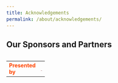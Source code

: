 ```yaml
---
title: Acknowledgements
permalink: /about/acknowledgements/
---
```


## Our Sponsors and Partners
<table>
<table style="width:20%">
<tr>
    <td>
      <font color="orangered"><b>Presented by</b></font>
      <br>
    </td>
    <td>
     <a href="http://www.ura.gov.sg"> <img src="/images/DBS_logo_140x50-min.png"/></a>
    </td>
  </tr>

